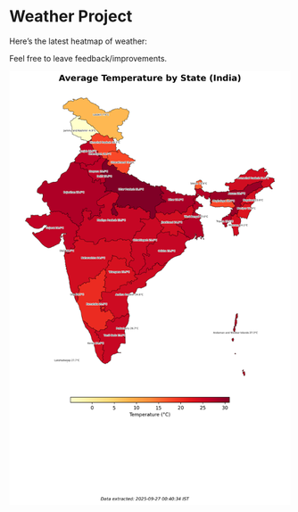 # Weather Project

Here’s the latest heatmap of weather:

Feel free to leave feedback/improvements.

![India Heatmap](docs/assets/india_heatmap.png?v=D6E52C)
